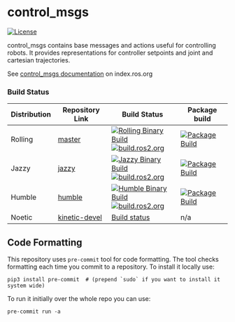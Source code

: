 control_msgs
===========
[![License](https://img.shields.io/badge/License-BSD_3_Clause-blue.svg)](https://opensource.org/license/bsd-3-clause)

control_msgs contains base messages and actions useful for controlling robots. It provides representations for controller setpoints and joint and cartesian trajectories.

See [control_msgs documentation](https://index.ros.org/p/control_msgs/) on index.ros.org


### Build Status

| Distribution | Repository Link | Build Status  | Package build |
|--------------|-----------------|--------------|--------------|
| Rolling     | [master](https://github.com/ros-controls/control_msgs/tree/master) | [![Rolling Binary Build](https://github.com/ros-controls/control_msgs/actions/workflows/rolling-build.yml/badge.svg?branch=master)](https://github.com/ros-controls/control_msgs/actions/workflows/rolling-build.yml) <br> [![build.ros2.org](https://build.ros2.org/buildStatus/icon?job=Rdev__control_msgs__ubuntu_noble_amd64&subject=build.ros2.org)](https://build.ros2.org/job/Rdev__control_msgs__ubuntu_noble_amd64/)   |  [![Package Build](https://build.ros2.org/buildStatus/icon?job=Rbin_uN64__control_msgs__ubuntu_noble_amd64__binary)](https://build.ros2.org/job/Rbin_uN64__control_msgs__ubuntu_noble_amd64__binary/) |
| Jazzy     | [jazzy](https://github.com/ros-controls/control_msgs/tree/jazzy) | [![Jazzy Binary Build](https://github.com/ros-controls/control_msgs/actions/workflows/jazzy-build.yml/badge.svg?branch=jazzy)](https://github.com/ros-controls/control_msgs/actions/workflows/jazzy-build.yml) <br> [![build.ros2.org](https://build.ros2.org/buildStatus/icon?job=Jdev__control_msgs__ubuntu_noble_amd64&subject=build.ros2.org)](https://build.ros2.org/job/Jdev__control_msgs__ubuntu_noble_amd64/) |  [![Package Build](https://build.ros2.org/buildStatus/icon?job=Jbin_uN64__control_msgs__ubuntu_noble_amd64__binary)](https://build.ros2.org/job/Jbin_uN64__control_msgs__ubuntu_noble_amd64__binary/) |
| Humble      | [humble](https://github.com/ros-controls/control_msgs/tree/humble) | [![Humble Binary Build](https://github.com/ros-controls/control_msgs/actions/workflows/humble-build.yml/badge.svg)](https://github.com/ros-controls/control_msgs/actions/workflows/humble-build.yml) <br> [![build.ros2.org](https://build.ros2.org/buildStatus/icon?job=Hdev__control_msgs__ubuntu_jammy_amd64&subject=build.ros2.org)](https://build.ros2.org/job/Hdev__control_msgs__ubuntu_jammy_amd64/) |  [![Package Build](https://build.ros2.org/buildStatus/icon?job=Hbin_uJ64__control_msgs__ubuntu_jammy_amd64__binary)](https://build.ros2.org/job/Hbin_uJ64__control_msgs__ubuntu_jammy_amd64__binary/) |
| Noetic       | [kinetic-devel](https://github.com/ros-controls/control_msgs/tree/kinetic-devel) | [Build status](https://travis-ci.org/ros-controls/control_msgs) |  n/a |  n/a |

## Code Formatting

This repository uses `pre-commit` tool for code formatting.
The tool checks formatting each time you commit to a repository.
To install it locally use:
  ```
  pip3 install pre-commit  # (prepend `sudo` if you want to install it system wide)
  ```

To run it initially over the whole repo you can use:
  ```
  pre-commit run -a
  ```
